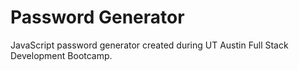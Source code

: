 # Password Generator
JavaScript password generator created during UT Austin Full Stack Development Bootcamp.
